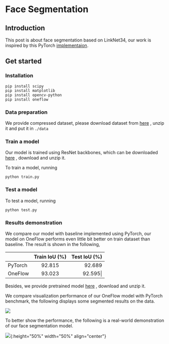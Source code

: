 # Face Segmentation

## Introduction
This post is about face segmentation based on LinkNet34, our work is inspired by this PyTorch [implementaion](https://github.com/JiaojiaoYe1994/face-segmentation).



## Get started

### Installation

```
pip install scipy
pip install matplotlib
pip install opencv-python
pip install oneflow
```



### Data preparation

We provide compressed dataset, please download dataset from [here](https://oneflow-static.oss-cn-beijing.aliyuncs.com/train_data_zjlab/faceseg_data.zip) , unzip it and put it in `./data`



### Train a model

Our model is trained using ResNet backbones, which can be downloaded  [here](https://oneflow-static.oss-cn-beijing.aliyuncs.com/train_data_zjlab/faceseg_backbones.zip) , download and unzip it.



To train a model, running

```python train.py```



### Test a model
To test a model, running

```python test.py```



### Results demonstration

We compare our model with baseline implemented using PyTorch, our model on OneFlow performs even little bit better on train dataset than baseline. The result  is shown in the following,

|         | Train IoU (%) | Test IoU (%) |
| :------ | :-----------: | -----------: |
| PyTorch |    92.815     |       92.689 |
| OneFlow |    93.023     |     92.595\| |



Besides, we provide pretrained model [here](https://oneflow-static.oss-cn-beijing.aliyuncs.com/train_data_zjlab/faceseg_model.zip) , download and unzip it.




We compare visualization performance of our OneFlow model with PyTorch benchmark, the following displays some segmented results on the data.

<img src = './img/faceseg_vi.png'>





To better show the performance, the following is a real-world demonstration of our face segmentation model. 



![](./img/faceseg_demo.gif){:height="50%" width="50%" align="center"}

